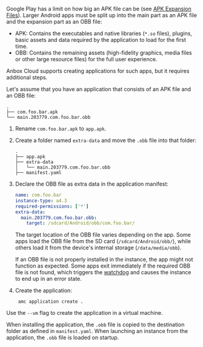 Google Play has a limit on how big an APK file can be (see [APK Expansion Files](https://developer.android.com/google/play/expansion-files.html)). Larger Android apps must be split up into the main part as an APK file and the expansion part as an OBB file:

- APK: Contains the executables and native libraries (`*.so` files), plugins, basic assets and data required by the application to load for the first time.
- OBB: Contains the remaining assets (high-fidelity graphics, media files or other large resource files) for the full user experience.

Anbox Cloud supports creating applications for such apps, but it requires additional steps.

Let's assume that you have an application that consists of an APK file and an OBB file:

```
.
├── com.foo.bar.apk
└── main.203779.com.foo.bar.obb
```

1. Rename `com.foo.bar.apk` to `app.apk`.
1. Create a folder named `extra-data` and move the `.obb` file into that folder:

   ```
   .
   ├── app.apk
   ├── extra-data
   │   └── main.203779.com.foo.bar.obb
   ├── manifest.yaml
   ```
1. Declare the OBB file as extra data in the application manifest:

   ```yaml
   name: com.foo.bar
   instance-type: a4.3
   required-permissions: ['*']
   extra-data:
     main.203779.com.foo.bar.obb:
       target: /sdcard/Android/obb/com.foo.bar/
   ```

   The target location of the OBB file varies depending on the app. Some apps load the OBB file from the SD card (`/sdcard/Android/obb/`), while others load it from the device's internal storage (`/data/media/obb`).

   If an OBB file is not properly installed in the instance, the app might not function as expected. Some apps exit immediately if the required OBB file is not found, which triggers the [watchdog](https://discourse.ubuntu.com/t/application-manifest/24197#watchdog-5) and causes the instance to end up in an error state.

1. Create the application:

        amc application create .

Use the `--vm` flag to create the application in a virtual machine.

When installing the application, the `.obb` file is copied to the destination folder as defined in `manifest.yaml`. When launching an instance from the application, the `.obb` file is loaded on startup.

